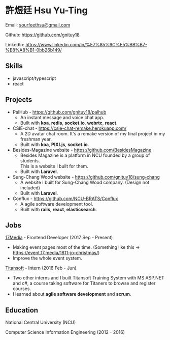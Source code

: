 # 許煜廷 Hsu Yu-Ting
Email: sourfeethsu@gmail.com

Github: https://github.com/gnituy18

LinkedIn: https://www.linkedin.com/in/%E7%85%9C%E5%BB%B7-%E8%A8%B1-0bb26b149/

## Skills
* javascript/typescript
* react

## Projects
* PalHub - https://github.com/gnituy18/palhub
  * An instant message and voice chat app.
  * Built with **koa**, **redis**, **socket.io**, **webrtc**, **react**.
* CSIE-chat - https://csie-chat-remake.herokuapp.com/
  * A 2D avatar chat room. It's a remake version of my final project in my freshman year.
  * Built with **koa**, **PIXI.js**, **socket.io**.
* Besides-Magazine website - https://github.com/BesidesMagazine
  * Besides Magazine is a platform in NCU founded by a group of students.<br> This is a website I built for them.
  * Built with **Laravel**.
* Sung-Chang Wood website - https://github.com/gnituy18/sung-chang
  * A website I built for Sung-Chang Wood company. (Design not included)
  * Built with **Laravel**.
* Conflux - https://github.com/NCU-BRATS/Conflux
  * A agile software development tool.
  * Built with **rails**, **react**, **elasticsearch**.

## Jobs
[17Media](https://m17.asia/) - Frontend Developer (2017 Sep - Present)
* Making event pages most of the time. (Something like this -> https://event.17.media/1811-jp-christmas/)
* Improve the whole event system.

[Titansoft](http://www.titansoft.com/tw/) - Intern (2016 Feb - Jun)
* Two other interns and I built Titansoft Training System with MS ASP.NET and c#, a course taking software for Titaners to browse and register courses.
* I learned about **agile software development** and **scrum**.


## Education
National Central University (NCU)

Computer Science Information Engineering (2012 - 2016)
